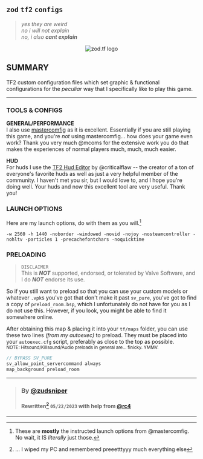 ## `zod` `tf2` `configs`  
> _yes they are weird_   
> _no i will not explain_   
> _no, i also **cant explain**_    
  
<div align="center">

![zod.tf logo](https://i.imgur.com/cw3A8u0.gif)   

</div>  

## SUMMARY

TF2 custom configuration files which set graphic & functional configurations for the _peculiar_ way that I specifically like to play this game.  

---

### TOOLS & CONFIGS

**GENERAL/PERFORMANCE**    
I also use [mastercomfig](https://mastercomfig.com) as it is excellent. Essentially if you are still playing this game, and you're _not_ using mastercomfig... how does your game even work? 
Thank you very much @mcoms for the extensive work you do that makes the experiences of normal players much, much, much easier. 

**HUD**  
For huds I use the [TF2 Hud Editor](https://criticalflaw.ca/TF2HUD.Editor/) by @criticalflaw -- the creator of a ton of everyone's favorite huds as well as just a very helpful member of the community. I haven't met you sir, but I would love to, and I hope you're doing well. Your huds and now this excellent tool are very useful. Thank you! 

### LAUNCH OPTIONS

Here are my launch options, do with them as you will.[^2] 

```
-w 2560 -h 1440 -noborder -windowed -novid -nojoy -nosteamcontroller -nohltv -particles 1 -precachefontchars -noquicktime
```

### PRELOADING  

> `DISCLAIMER`   
> This is ***NOT*** supported, endorsed, or tolerated by Valve Software, and I do ***NOT*** endorse its use.  
  
So if you still want to preload so that you can use your custom models or whatever `.vpk`s you've got that don't make it past `sv_pure`, you've got to find a copy of `preload_room.bsp`, which I unfortunately do not have for you as I do not use this. However, if you look, you might be able to find it somewhere online.  

After obtaining this map & placing it into your `tf/maps` folder, you can use these two lines _(from my autoexec)_ to preload. They must be placed into your `autoexec.cfg` script, preferably as close to the top as possible.   
<sup>NOTE: Hitsound/Killsound/Audio preloads in general are... finicky. YMMV.</sup>  

```js
// BYPASS SV_PURE
sv_allow_point_servercommand always
map_background preload_room
``` 

---

> ### By [@zudsniper](https://gh.zod.tf)  
> #### Rewritten[^1] `05/22/2023` with help from [@rc4](https://github.com/rc4)  

---


[^1]: ... I wiped my PC and remembered preeetttyyy much everything else  
[^2]: These are **mostly** the instructed launch options from @mastercomfig. No wait, it IS _literally_ just those.   
